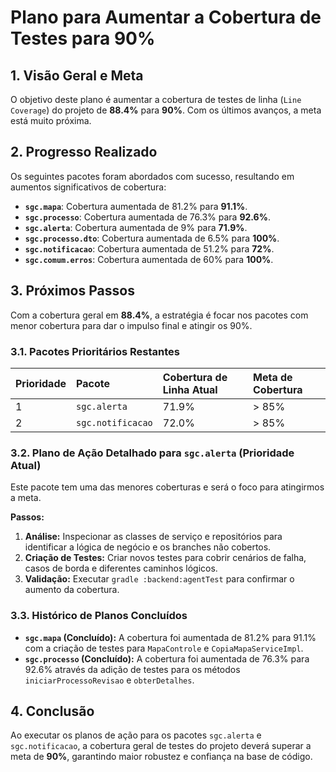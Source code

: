 # Plano para Aumentar a Cobertura de Testes para 90%

## 1. Visão Geral e Meta

O objetivo deste plano é aumentar a cobertura de testes de linha (`Line Coverage`) do projeto de **88.4%** para **90%**. Com os últimos avanços, a meta está muito próxima.

## 2. Progresso Realizado

Os seguintes pacotes foram abordados com sucesso, resultando em aumentos significativos de cobertura:

- **`sgc.mapa`**: Cobertura aumentada de 81.2% para **91.1%**.
- **`sgc.processo`**: Cobertura aumentada de 76.3% para **92.6%**.
- **`sgc.alerta`**: Cobertura aumentada de 9% para **71.9%**.
- **`sgc.processo.dto`**: Cobertura aumentada de 6.5% para **100%**.
- **`sgc.notificacao`**: Cobertura aumentada de 51.2% para **72%**.
- **`sgc.comum.erros`**: Cobertura aumentada de 60% para **100%**.

## 3. Próximos Passos

Com a cobertura geral em **88.4%**, a estratégia é focar nos pacotes com menor cobertura para dar o impulso final e atingir os 90%.

### 3.1. Pacotes Prioritários Restantes

| Prioridade | Pacote         | Cobertura de Linha Atual | Meta de Cobertura |
| :--------- | :------------- | :----------------------- | :---------------- |
| 1          | `sgc.alerta`   | 71.9%                    | > 85%             |
| 2          | `sgc.notificacao`| 72.0%                    | > 85%             |


### 3.2. Plano de Ação Detalhado para `sgc.alerta` (Prioridade Atual)

Este pacote tem uma das menores coberturas e será o foco para atingirmos a meta.

**Passos:**
1.  **Análise:** Inspecionar as classes de serviço e repositórios para identificar a lógica de negócio e os branches não cobertos.
2.  **Criação de Testes:** Criar novos testes para cobrir cenários de falha, casos de borda e diferentes caminhos lógicos.
3.  **Validação:** Executar `gradle :backend:agentTest` para confirmar o aumento da cobertura.

### 3.3. Histórico de Planos Concluídos

- **`sgc.mapa` (Concluído):** A cobertura foi aumentada de 81.2% para 91.1% com a criação de testes para `MapaControle` e `CopiaMapaServiceImpl`.
- **`sgc.processo` (Concluído):** A cobertura foi aumentada de 76.3% para 92.6% através da adição de testes para os métodos `iniciarProcessoRevisao` e `obterDetalhes`.

## 4. Conclusão

Ao executar os planos de ação para os pacotes `sgc.alerta` e `sgc.notificacao`, a cobertura geral de testes do projeto deverá superar a meta de **90%**, garantindo maior robustez e confiança na base de código.
